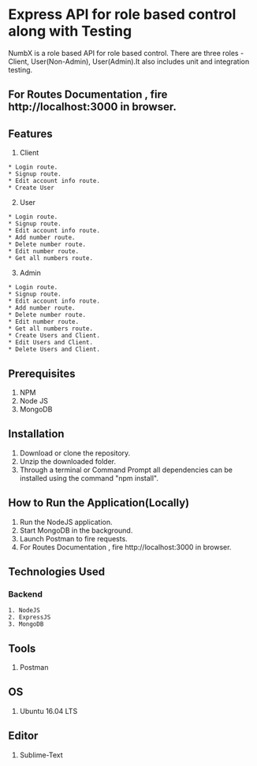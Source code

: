 # Express API for role based control along with Testing
NumbX is a role based API for role based control. There are three roles - Client, User(Non-Admin), User(Admin).It also includes unit and integration testing.

## For Routes Documentation , fire http://localhost:3000 in browser.

## Features

  1. Client 
  
    * Login route.
    * Signup route.
    * Edit account info route.
    * Create User

  2. User
   
    * Login route.
    * Signup route.
    * Edit account info route.
    * Add number route.
    * Delete number route.
    * Edit number route.
    * Get all numbers route.

  3. Admin
   
    * Login route.
    * Signup route.
    * Edit account info route.
    * Add number route.
    * Delete number route.
    * Edit number route.
    * Get all numbers route.
    * Create Users and Client.
    * Edit Users and Client.
    * Delete Users and Client.


## Prerequisites

  1. NPM
  2. Node JS
  3. MongoDB

## Installation

  1. Download or clone the repository.
  2. Unzip the downloaded folder.
  3. Through a terminal or Command Prompt all dependencies can be installed using the command "npm install".

## How to Run the Application(Locally)

  1. Run the NodeJS application.
  2. Start MongoDB in the background.
  3. Launch Postman to fire requests.
  4. For Routes Documentation , fire http://localhost:3000 in browser.

## Technologies Used
  
### Backend

  	1. NodeJS
  	2. ExpressJS
  	3. MongoDB

## Tools

  1. Postman


## OS

  1. Ubuntu 16.04 LTS

## Editor
  
  1. Sublime-Text
